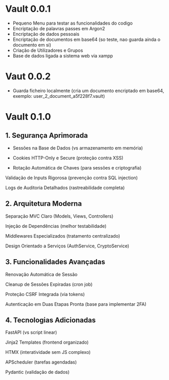 # Vault 0.0.1
- Pequeno Menu para testar as funcionalidades do codigo
- Encriptação de palavras passes em Argon2
- Encriptação de dados pessoais
- Encriptação de documentos em base64 (so teste, nao guarda ainda o documento em si)
- Criação de Utilizadores e Grupos
- Base de dados ligada a sistema web via xampp


# Vaut 0.0.2
- Guarda ficheiro localmente (cria um documento encriptado em base64, exemplo: user_2_document_a5f228f7.vault)


# Vault 0.1.0

## 1. Segurança Aprimorada
- Sessões na Base de Dados (vs armazenamento em memória)

- Cookies HTTP-Only e Secure (proteção contra XSS)

- Rotação Automática de Chaves (para sessões e criptografia)

Validação de Inputs Rigorosa (prevenção contra SQL injection)

Logs de Auditoria Detalhados (rastreabilidade completa)

## 2. Arquitetura Moderna
Separação MVC Claro (Models, Views, Controllers)

Injeção de Dependências (melhor testabilidade)

Middlewares Especializados (tratamento centralizado)

Design Orientado a Serviços (AuthService, CryptoService)

## 3. Funcionalidades Avançadas
Renovação Automática de Sessão

Cleanup de Sessões Expiradas (cron job)

Proteção CSRF Integrada (via tokens)

Autenticação em Duas Etapas Pronta (base para implementar 2FA)

## 4. Tecnologias Adicionadas
FastAPI (vs script linear)

Jinja2 Templates (frontend organizado)

HTMX (interatividade sem JS complexo)

APScheduler (tarefas agendadas)

Pydantic (validação de dados)
